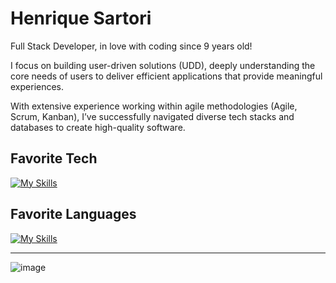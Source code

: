 # Henrique Sartori

Full Stack Developer, in love with coding since 9 years old!

I focus on building user-driven solutions (UDD), deeply understanding the core needs of users to deliver efficient applications that provide meaningful experiences.

With extensive experience working within agile methodologies (Agile, Scrum, Kanban), I’ve successfully navigated diverse tech stacks and databases to create high-quality software.

## Favorite Tech

[![My Skills](https://skillicons.dev/icons?i=react,nodejs,next,nest,django,fastapi,laravel,spring,astro,rails,docker)](https://skillicons.dev)

## Favorite Languages

[![My Skills](https://skillicons.dev/icons?i=typescript,javascript,python,php,java,go,ruby,firebase,mysql,postgresql,mongodb)](https://skillicons.dev)

___

![image](https://www.codewars.com/users/henriquesartori/badges/small)
